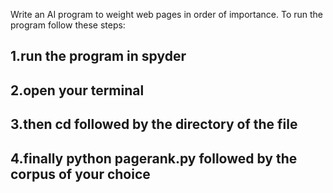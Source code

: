 Write an AI program to weight web pages in order of importance.
To run the program follow these steps: 
## 1.run the program in spyder
## 2.open your terminal 
## 3.then cd followed by the directory of the file
## 4.finally python pagerank.py followed by the corpus of your choice
